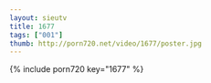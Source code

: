 ```yaml
--- 
layout: sieutv
title: 1677
tags: ["001"]
thumb: http://porn720.net/video/1677/poster.jpg
---
```

{% include porn720 key="1677" %} 

